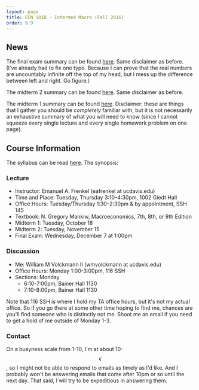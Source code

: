 ```yaml
---
layout: page
title: ECN 101B - Intermed Macro (Fall 2016)
order: 9.9
---
```


## News

The final exam summary can be found [here](finalsummary.pdf). Same disclaimer
as before. (I've already had to fix one typo. Because I can prove that the
real numbers are uncountably infinite off the top of my head, but I mess up the
difference between left and right. Go figure.)

The midterm 2 summary can be found [here](midterm2summary.pdf). Same disclaimer
as before.

The midterm 1 summary can be found [here](midterm1summary.pdf). Disclaimer:
these are things that I gather you should be *completely* familiar with, but it
is not necessarily an exhaustive summary of what you will need to know (since I
cannot squeeze every single lecture and every single homework problem on one page).

## Course Information

The syllabus can be read [here](f2016syllabus.pdf). The synopsis:

### Lecture

* Instructor: Emanuel A. Frenkel (eafrenkel at ucdavis.edu)
* Time and Place: Tuesday, Thursday 3:10–4:30pm, 1002 Giedt Hall
* Office Hours: Tuesday/Thursday 1:30–2:30pm & by appointment, SSH 145
* Textbook: N. Gregory Mankiw, Macroeconomics, 7th, 8th, or 9th Edition
* Midterm 1: Tuesday, October 18
* Midterm 2: Tuesday, November 15
* Final Exam: Wednesday, December 7 at 1:00pm

### Discussion
* Me: William M Volckmann II (wmvolckmann at ucdavis.edu)
* Office Hours: Monday 1:00-3:00pm, 116 SSH
* Sections: Monday
  * 6:10-7:00pm, Bainer Hall 1130
  * 7:10-8:00pm, Bainer Hall 1130

Note that 116 SSH is where I hold my TA office hours, but it's not my actual
office. So if you go there at some other time hoping to find me, chances are
you'll find someone who is distinctly not me. Shoot me an email if you need to
get a hold of me outside of Monday 1-3.

### Contact

On a busyness scale from 1-10, I'm at about 10-$$\epsilon$$, so I might
not be able to respond to emails as timely as I'd like. And I probably won't be
answering emails that come after 10pm or so until the next day. That said, I will
try to be expeditious in answering them.
